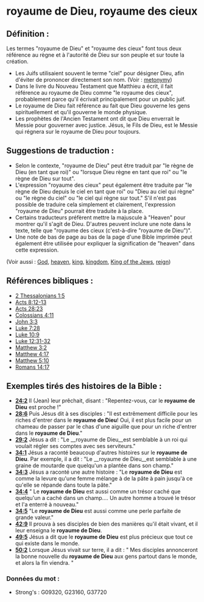 # royaume de Dieu, royaume des cieux

## Définition :

Les termes "royaume de Dieu" et "royaume des cieux" font tous deux référence au règne et à l'autorité de Dieu sur son peuple et sur toute la création.

* Les Juifs utilisaient souvent le terme "ciel" pour désigner Dieu, afin d'éviter de prononcer directement son nom. (Voir : [metonymy](rc://en/ta/man/translate/figs-metonymy))
* Dans le livre du Nouveau Testament que Matthieu a écrit, il fait référence au royaume de Dieu comme "le royaume des cieux", probablement parce qu'il écrivait principalement pour un public juif.
* Le royaume de Dieu fait référence au fait que Dieu gouverne les gens spirituellement et qu'il gouverne le monde physique.
* Les prophètes de l'Ancien Testament ont dit que Dieu enverrait le Messie pour gouverner avec justice. Jésus, le Fils de Dieu, est le Messie qui régnera sur le royaume de Dieu pour toujours.

## Suggestions de traduction :

* Selon le contexte, "royaume de Dieu" peut être traduit par "le règne de Dieu (en tant que roi)" ou "lorsque Dieu règne en tant que roi" ou "le règne de Dieu sur tout".
* L'expression "royaume des cieux" peut également être traduite par "le règne de Dieu depuis le ciel en tant que roi" ou "Dieu au ciel qui règne" ou "le règne du ciel" ou "le ciel qui règne sur tout." S'il n'est pas possible de traduire cela simplement et clairement, l'expression "royaume de Dieu" pourrait être traduite à la place.
* Certains traducteurs préfèrent mettre la majuscule à "Heaven" pour montrer qu'il s'agit de Dieu. D'autres peuvent inclure une note dans le texte, telle que "royaume des cieux (c'est-à-dire "royaume de Dieu")".
* Une note de bas de page au bas de la page d'une Bible imprimée peut également être utilisée pour expliquer la signification de "heaven" dans cette expression.

(Voir aussi : [God](../kt/god.md), [heaven](../kt/heaven.md), [king](../other/king.md), [kingdom](../other/kingdom.md), [King of the Jews](../kt/kingofthejews.md), [reign](../other/reign.md))

## Références bibliques :

* [2 Thessalonians 1:5](rc://en/tn/help/2th/01/05)
* [Acts 8:12-13](rc://en/tn/help/act/08/12)
* [Acts 28:23](rc://en/tn/help/act/28/23)
* [Colossians 4:11](rc://en/tn/help/col/04/11)
* [John 3:3](rc://en/tn/help/jhn/03/03)
* [Luke 7:28](rc://en/tn/help/luk/07/28)
* [Luke 10:9](rc://en/tn/help/luk/10/09)
* [Luke 12:31-32](rc://en/tn/help/luk/12/31)
* [Matthew 3:2](rc://en/tn/help/mat/03/02)
* [Matthew 4:17](rc://en/tn/help/mat/04/17)
* [Matthew 5:10](rc://en/tn/help/mat/05/10)
* [Romans 14:17](rc://en/tn/help/rom/14/17)

## Exemples tirés des histoires de la Bible :

* __[24:2](rc://en/tn/help/obs/24/02)__ Il (Jean) leur prêchait, disant : "Repentez-vous, car le __royaume de Dieu__ est proche !"
* __[28:6](rc://en/tn/help/obs/28/06)__ Puis Jésus dit à ses disciples : "Il est extrêmement difficile pour les riches d'entrer dans le __royaume de Dieu__! Oui, il est plus facile pour un chameau de passer par le chas d'une aiguille que pour un riche d'entrer dans le __royaume de Dieu__."
* __[29:2](rc://en/tn/help/obs/29/02)__ Jésus a dit : "Le __royaume de Dieu__est semblable à un roi qui voulait régler ses comptes avec ses serviteurs."
* __[34:1](rc://en/tn/help/obs/34/01)__ Jésus a raconté beaucoup d'autres histoires sur le __royaume de Dieu__. Par exemple, il a dit : "Le __royaume de Dieu__est semblable à une graine de moutarde que quelqu'un a plantée dans son champ."
* __[34:3](rc://en/tn/help/obs/34/03)__ Jésus a raconté une autre histoire : "Le __royaume de Dieu__ est comme la levure qu'une femme mélange à de la pâte à pain jusqu'à ce qu'elle se répande dans toute la pâte."
* __[34:4](rc://en/tn/help/obs/34/04)__ " Le __royaume de Dieu__ est aussi comme un trésor caché que quelqu'un a caché dans un champ.... Un autre homme a trouvé le trésor et l'a enterré à nouveau."
* __[34:5](rc://en/tn/help/obs/34/05)__ "Le __royaume de Dieu__ est aussi comme une perle parfaite de grande valeur."
* __[42:9](rc://en/tn/help/obs/42/09)__ Il prouva à ses disciples de bien des manières qu'il était vivant, et il leur enseigna le __royaume de Dieu__.
* __[49:5](rc://en/tn/help/obs/49/05)__ Jésus a dit que le __royaume de Dieu__ est plus précieux que tout ce qui existe dans le monde.
* __[50:2](rc://en/tn/help/obs/50/02)__ Lorsque Jésus vivait sur terre, il a dit : " Mes disciples annonceront la bonne nouvelle du __royaume de Dieu__ aux gens partout dans le monde, et alors la fin viendra. "

### Données du mot :

* Strong's : G09320, G23160, G37720
